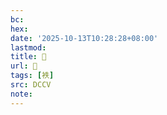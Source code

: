 ```yaml
---
bc:
hex:
date: '2025-10-13T10:28:28+08:00'
lastmod:
title: 􃕕
url: 􃕕
tags: [袟]
src: DCCV
note:
---
```


